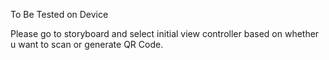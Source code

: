 To Be Tested on Device

Please go to storyboard and select initial view controller based on whether u want to scan or generate QR Code.
